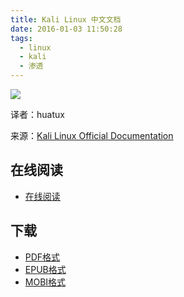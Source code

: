 ```yaml
---
title: Kali Linux 中文文档
date: 2016-01-03 11:50:28
tags:
  - linux
  - kali
  - 渗透
---
```


![](https://ek8whxe.cloudimg.io/s/width/226/https://www.gitbook.com/cover/book/wizardforcel/kali-linux-doc.jpg)

译者：huatux

来源：[Kali Linux Official Documentation](http://cn.docs.kali.org/)

<!--more-->

## 在线阅读 ##

+ [在线阅读](https://www.gitbook.com/book/wizardforcel/kali-linux-doc/details)

## 下载 ##

+ [PDF格式](https://www.gitbook.com/download/pdf/book/wizardforcel/kali-linux-doc)
+ [EPUB格式](https://www.gitbook.com/download/epub/book/wizardforcel/kali-linux-doc)
+ [MOBI格式](https://www.gitbook.com/download/mobi/book/wizardforcel/kali-linux-doc)